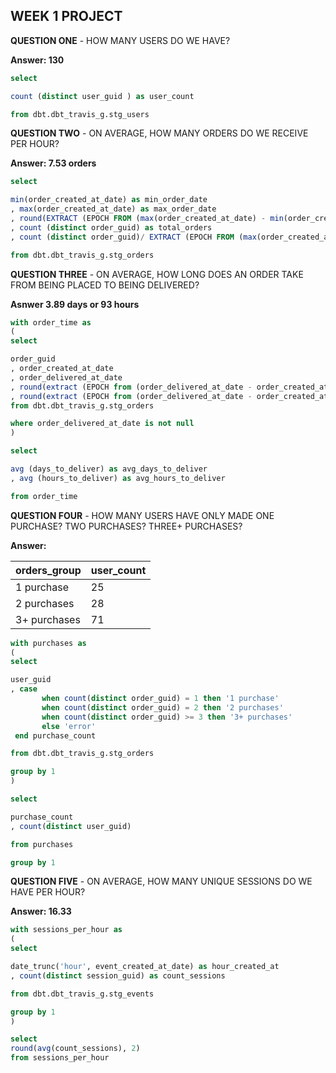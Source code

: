
## WEEK 1 PROJECT

**QUESTION ONE** - HOW MANY USERS DO WE HAVE?

**Answer: 130**

```sql
select 

count (distinct user_guid ) as user_count

from dbt.dbt_travis_g.stg_users
```
**QUESTION TWO** - ON AVERAGE, HOW MANY ORDERS DO WE RECEIVE PER HOUR?

**Answer: 7.53 orders** 
```sql
select

min(order_created_at_date) as min_order_date
, max(order_created_at_date) as max_order_date
, round(EXTRACT (EPOCH FROM (max(order_created_at_date) - min(order_created_at_date))/3600)) as date_difference 
, count (distinct order_guid) as total_orders
, count (distinct order_guid)/ EXTRACT (EPOCH FROM (max(order_created_at_date) - min(order_created_at_date))/3600) as average_orders_hour

from dbt.dbt_travis_g.stg_orders
```
**QUESTION THREE** - ON AVERAGE, HOW LONG DOES AN ORDER TAKE FROM BEING PLACED TO BEING DELIVERED?

**Asnwer 3.89 days or 93 hours**
```sql
with order_time as
(
select 

order_guid
, order_created_at_date
, order_delivered_at_date
, round(extract (EPOCH from (order_delivered_at_date - order_created_at_date))/86400) as days_to_deliver
, round(extract (EPOCH from (order_delivered_at_date - order_created_at_date))/3600) as hours_to_deliver
from dbt.dbt_travis_g.stg_orders 

where order_delivered_at_date is not null
)

select 

avg (days_to_deliver) as avg_days_to_deliver
, avg (hours_to_deliver) as avg_hours_to_deliver

from order_time
```
**QUESTION FOUR** - HOW MANY USERS HAVE ONLY MADE ONE PURCHASE? TWO PURCHASES? THREE+ PURCHASES?

**Answer:**

| orders_group | user_count |
| ----------- | ----------- |
| 1 purchase  | 25 |
| 2 purchases | 28 |
| 3+ purchases | 71 |
```sql
with purchases as
(
select 

user_guid
, case 
       when count(distinct order_guid) = 1 then '1 purchase'
       when count(distinct order_guid) = 2 then '2 purchases'
       when count(distinct order_guid) >= 3 then '3+ purchases'
       else 'error'
 end purchase_count

from dbt.dbt_travis_g.stg_orders  

group by 1
)

select

purchase_count
, count(distinct user_guid)

from purchases

group by 1
```
**QUESTION FIVE** - ON AVERAGE, HOW MANY UNIQUE SESSIONS DO WE HAVE PER HOUR?

**Answer: 16.33**

```sql
with sessions_per_hour as 
(
select

date_trunc('hour', event_created_at_date) as hour_created_at
, count(distinct session_guid) as count_sessions

from dbt.dbt_travis_g.stg_events

group by 1
)

select
round(avg(count_sessions), 2)
from sessions_per_hour
```
